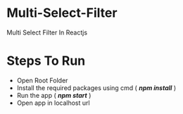 # Multi-Select-Filter
Multi Select Filter In Reactjs

# Steps To Run
- Open Root Folder
- Install the required packages using cmd ( <b><i>npm install</i></b> )
- Run the app ( <b><i>npm start</i></b> )
- Open app in localhost url
